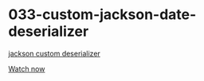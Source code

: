 # 033-custom-jackson-date-deserializer

[jackson custom deserializer](http://www.leveluplunch.com/java/tutorials/033-custom-jackson-date-deserializer/)

[Watch now](https://youtu.be/hWJdvZIDOCY)
